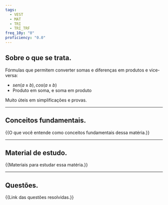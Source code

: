 ```yaml
---
tags:
  - VEST
  - MAT
  - TRI
  - TRI_TRF
freq_10y: "0"
proficiency: "0.0"
---
```

## Sobre o que se trata.

Fórmulas que permitem converter somas e diferenças em produtos e vice-versa:

- $sen(a ± b), cos(a ± b)$
- Produto em soma, e soma em produto

Muito úteis em simplificações e provas.

--- 
## Conceitos fundamentais.

{{O que você entende como conceitos fundamentais dessa matéria.}}

---
## Material de estudo.

{{Materiais para estudar essa matéria.}}

--- 
## Questões.

{{Link das questões resolvidas.}}